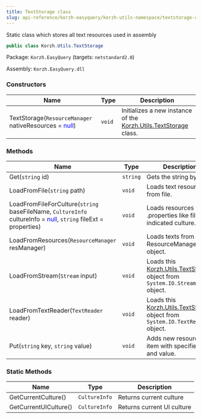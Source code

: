 ```yaml
---
title: TextStorage class
slug: api-reference/korzh-easyquery/korzh-utils-namespace/textstorage-class
---
```

Static class which stores all text resources used in assembly
```csharp
public class Korzh.Utils.TextStorage

```
Package: `Korzh.EasyQuery` (targets: `netstandard2.0`)

Assembly: `Korzh.EasyQuery.dll`

### Constructors

| Name | Type | Description | 
| --- | --- | --- | 
| TextStorage(`ResourceManager` nativeResources = <span style='color: blue'>null</span>) | `void` | Initializes a new instance of the [Korzh.Utils.TextStorage](/api-reference/korzh-easyquery/korzh-utils-namespace/textstorage-class) class. | 


### Methods

| Name | Type | Description | 
| --- | --- | --- | 
| Get(`string` id) | `string` | Gets the string by its ID | 
| LoadFromFile(`string` path) | `void` | Loads text resources from file. | 
| LoadFromFileForCulture(`string` baseFileName, `CultureInfo` cultureInfo = <span style='color: blue'>null</span>, `string` fileExt = properties) | `void` | Loads resources from .properties like file for indicated culture. | 
| LoadFromResources(`ResourceManager` resManager) | `void` | Loads texts from ResourceManager object. | 
| LoadFromStream(`Stream` input) | `void` | Loads this [Korzh.Utils.TextStorage](/api-reference/korzh-easyquery/korzh-utils-namespace/textstorage-class) object from `System.IO.Stream` object. | 
| LoadFromTextReader(`TextReader` reader) | `void` | Loads this [Korzh.Utils.TextStorage](/api-reference/korzh-easyquery/korzh-utils-namespace/textstorage-class) object from `System.IO.TextReader` object. | 
| Put(`string` key, `string` value) | `void` | Adds new resource item with specified key and value. | 


### Static Methods

| Name | Type | Description | 
| --- | --- | --- | 
| GetCurrentCulture() | `CultureInfo` | Returns current culture | 
| GetCurrentUICulture() | `CultureInfo` | Returns current UI culture |